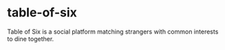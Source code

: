 # table-of-six

Table of Six is a social platform matching strangers with common interests to dine together.